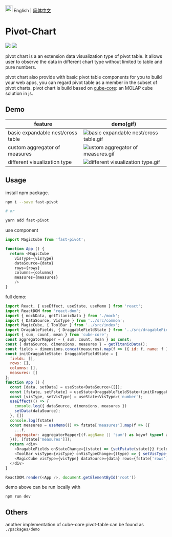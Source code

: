 <img src="https://ch-resources.oss-cn-shanghai.aliyuncs.com/images/lang-icons/icon128px.png" width="22px" /> English | [简体中文](./README.zh-CN.md)

# Pivot-Chart
![](https://img.shields.io/npm/v/pivot-chart)
![](https://img.shields.io/github/license/ObservedObserver/pivot-chart)

pivot chart is a an extension data visualization type of pivot table. It allows user to observe the data in different chart type without limited to table and pure numbers.

pivot chart also provide with basic pivot table components for you to build your web apps, you can regard pivot table as a member in the subset of pivot charts. pivot chart is build based on [cube-core](https://github.com/ObservedObserver/cube-core): an MOLAP cube solution in js.

## Demo

| feature | demo(gif) |
| - | - |
| basic expandable nest/cross table | ![basic expandable nest/cross table.gif](https://ch-resources.oss-cn-shanghai.aliyuncs.com/images/pivot-chart/pivot-table-basic.gif) |
| custom aggregator of measures | ![ustom aggregator of measures.gif](https://ch-resources.oss-cn-shanghai.aliyuncs.com/images/pivot-chart/pivot-table-aggregator.gif) |
| different visualization type | ![different visualization type.gif](https://ch-resources.oss-cn-shanghai.aliyuncs.com/images/pivot-chart/pivot-chart.gif) |

## Usage

install npm package.
```bash
npm i --save fast-pivot

# or

yarn add fast-pivot
```

use component
```js
import MagicCube from 'fast-pivot';

function App () {
  return <MagicCube
    visType={visType}
    dataSource={data}
    rows={rows}
    columns={columns}
    measures={measures} 
    />
}
```

full demo:
```js
import React, { useEffect, useState, useMemo } from 'react';
import ReactDOM from 'react-dom';
import { mockData, getTitanicData } from './mock';
import { DataSource, VisType } from '../src/common';
import MagicCube, { ToolBar } from '../src/index';
import DragableFields, { DraggableFieldState } from '../src/dragableFields/index';
import { sum, count, mean } from 'cube-core';
const aggregatorMapper = { sum, count, mean } as const;
const { dataSource, dimensions, measures } = getTitanicData();
const fields = dimensions.concat(measures).map(f => ({ id: f, name: f }));
const initDraggableState: DraggableFieldState = {
  fields: [],
  rows: [],
  columns: [],
  measures: []
};
function App () {
  const [data, setData] = useState<DataSource>([]);
  const [fstate, setFstate] = useState<DraggableFieldState>(initDraggableState)
  const [visType, setVisType] = useState<VisType>('number');
  useEffect(() => {
    console.log({ dataSource, dimensions, measures })
    setData(dataSource);
  }, [])
  console.log(fstate)
  const measures = useMemo(() => fstate['measures'].map(f => ({
    ...f,
    aggregator: aggregatorMapper[(f.aggName || 'sum') as keyof typeof aggregatorMapper]
  })), [fstate['measures']]);
  return <div>
    <DragableFields onStateChange={(state) => {setFstate(state)}} fields={fields} />
    <ToolBar visType={visType} onVisTypeChange={(type) => { setVisType(type) }} />
    <MagicCube visType={visType} dataSource={data} rows={fstate['rows']} columns={fstate['columns']} measures={measures} />
  </div>
}

ReactDOM.render(<App />, document.getElementById('root'))
```

demo above can be run locally with
```
npm run dev
```

## Others
another implementation of cube-core pivot-table can be found as `./packages/demo`